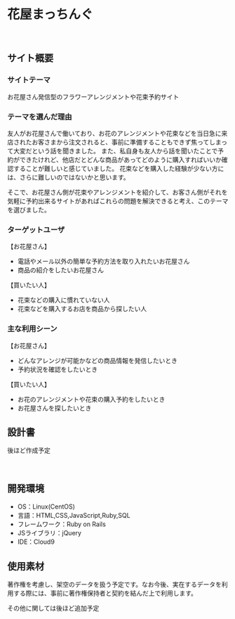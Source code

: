 # 花屋まっちんぐ
​
## サイト概要
### サイトテーマ
お花屋さん発信型のフラワーアレンジメントや花束予約サイト
​
### テーマを選んだ理由
友人がお花屋さんで働いており、お花のアレンジメントや花束などを当日急に来店されたお客さまから注文されると、事前に準備することもできず焦ってしまって大変だという話を聞きました。
また、私自身も友人から話を聞いたことで予約ができたけれど、他店だとどんな商品があってどのように購入すればいいか確認することが難しいと感じていました。
花束などを購入した経験が少ない方には、さらに難しいのではないかと思います。

そこで、お花屋さん側が花束やアレンジメントを紹介して、お客さん側がそれを気軽に予約出来るサイトがあればこれらの問題を解決できると考え、このテーマを選びました。
​
### ターゲットユーザ
【お花屋さん】
- 電話やメール以外の簡単な予約方法を取り入れたいお花屋さん
- 商品の紹介をしたいお花屋さん

【買いたい人】
- 花束などの購入に慣れていない人
- 花束などを購入するお店を商品から探したい人
​
### 主な利用シーン
【お花屋さん】
- どんなアレンジが可能かなどの商品情報を発信したいとき
- 予約状況を確認をしたいとき

【買いたい人】
- お花のアレンジメントや花束の購入予約をしたいとき
- お花屋さんを探したいとき
​
## 設計書
後ほど作成予定
<!--テーマを設定・提出する時点では不要です-->
​
## 開発環境
- OS：Linux(CentOS)
- 言語：HTML,CSS,JavaScript,Ruby,SQL
- フレームワーク：Ruby on Rails
- JSライブラリ：jQuery
- IDE：Cloud9
​
## 使用素材
著作権を考慮し、架空のデータを扱う予定です。なお今後、実在するデータを利用する際には、事前に著作権保持者と契約を結んだ上で利用します。

その他に関しては後ほど追加予定
<!--
- 外部サービスの画像素材・音声素材を使用した場合は、必ずサービス名とURLを明記。
- アプリケーションの実装に使用したgem/bootstrapのリファレンスなどの記載は不要。
  -->